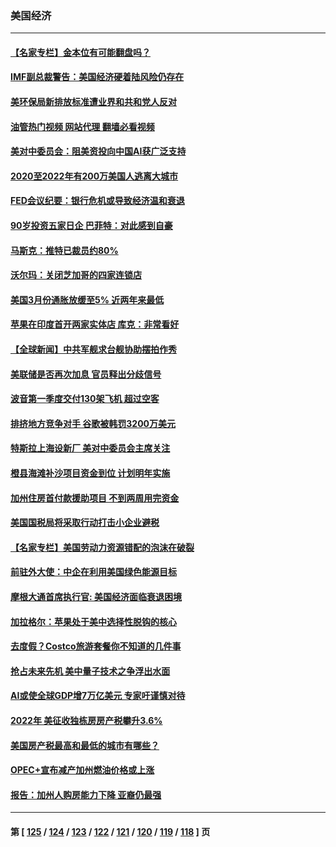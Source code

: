 ### 美国经济
---
#### [【名家专栏】金本位有可能翻盘吗？](../../pages/ncid1078158/n13971975.md?04140845) 
#### [IMF副总裁警告：美国经济硬着陆风险仍存在](../../pages/ncid1078158/n13971840.md?04140845) 
#### [美环保局新排放标准遭业界和共和党人反对](../../pages/ncid1078158/n13971731.md?04140845) 
#### [油管热门视频 网站代理 翻墙必看视频](http://138.2.39.72:81/youtube.html?epic-marker?04140845)
#### [美对中委员会：阻美资投向中国AI获广泛支持](../../pages/ncid1078158/n13971564.md?04140845) 
#### [2020至2022年有200万美国人逃离大城市](../../pages/ncid1078158/n13971499.md?04140845) 
#### [FED会议纪要：银行危机或导致经济温和衰退](../../pages/ncid1078158/n13971457.md?04140845) 
#### [90岁投资五家日企 巴菲特：对此感到自豪](../../pages/ncid1078158/n13971442.md?04140845) 
#### [马斯克：推特已裁员约80%](../../pages/ncid1078158/n13971407.md?04140845) 
#### [沃尔玛：关闭芝加哥的四家连锁店](../../pages/ncid1078158/n13971357.md?04140845) 
#### [美国3月份通胀放缓至5% 近两年来最低](../../pages/ncid1078158/n13971380.md?04140845) 
#### [苹果在印度首开两家实体店 库克：非常看好](../../pages/ncid1078158/n13971299.md?04140845) 
#### [【全球新闻】中共军舰求台舰协助摆拍作秀](../../pages/ncid1078158/n13970693.md?04140845) 
#### [美联储是否再次加息 官员释出分歧信号](../../pages/ncid1078158/n13970910.md?04140845) 
#### [波音第一季度交付130架飞机 超过空客](../../pages/ncid1078158/n13970641.md?04140845) 
#### [排挤地方竞争对手 谷歌被韩罚3200万美元](../../pages/ncid1078158/n13970573.md?04140845) 
#### [特斯拉上海设新厂 美对中委员会主席关注](../../pages/ncid1078158/n13970120.md?04140845) 
#### [橙县海滩补沙项目资金到位 计划明年实施](../../pages/ncid1078158/n13970092.md?04140845) 
#### [加州住房首付款援助项目 不到两周用完资金](../../pages/ncid1078158/n13970082.md?04140845) 
#### [美国国税局将采取行动打击小企业避税](../../pages/ncid1078158/n13969974.md?04140845) 
#### [【名家专栏】美国劳动力资源错配的泡沫在破裂](../../pages/ncid1078158/n13968288.md?04140845) 
#### [前驻外大使：中企在利用美国绿色能源目标](../../pages/ncid1078158/n13969863.md?04140845) 
#### [摩根大通首席执行官: 美国经济面临衰退困境](../../pages/ncid1078158/n13969449.md?04140845) 
#### [加拉格尔：苹果处于美中选择性脱钩的核心](../../pages/ncid1078158/n13968602.md?04140845) 
#### [去度假？Costco旅游套餐你不知道的几件事](../../pages/ncid1078158/n13966152.md?04140845) 
#### [抢占未来先机 美中量子技术之争浮出水面](../../pages/ncid1078158/n13967804.md?04140845) 
#### [AI或使全球GDP增7万亿美元 专家吁谨慎对待](../../pages/ncid1078158/n13968459.md?04140845) 
#### [2022年 美征收独栋房房产税攀升3.6%](../../pages/ncid1078158/n13968432.md?04140845) 
#### [美国房产税最高和最低的城市有哪些？](../../pages/ncid1078158/n13968157.md?04140845) 
#### [OPEC+宣布减产加州燃油价格或上涨](../../pages/ncid1078158/n13968151.md?04140845) 
#### [报告：加州人购房能力下降 亚裔仍最强](../../pages/ncid1078158/n13967007.md?04140845) 

---
#### 第 [ [125](./125.md?04140845) / [124](./124.md?04140845) / [123](./123.md?04140845) / [122](./122.md?04140845) / [121](./121.md?04140845) / [120](./120.md?04140845) / [119](./119.md?04140845) / [118](./118.md?04140845) ] 页

